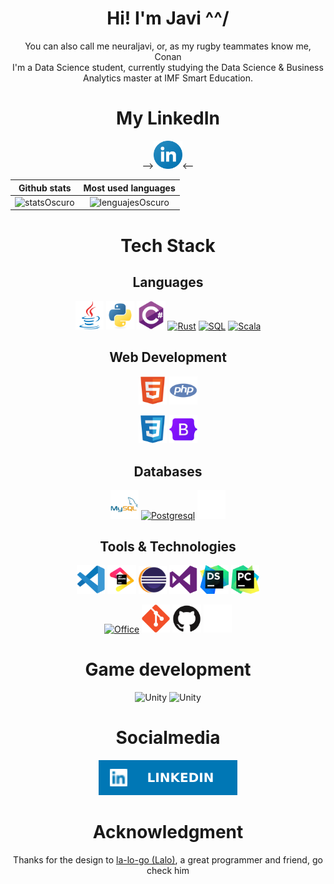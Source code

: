 <!-- 
	- Icons: https://devicon.dev/ 
	- A lot of stuff: https://github.com/VeroMoreno/readme-deadlines/blob/master/README-personal.md
	- Good looking stats: https://github.com/anuraghazra/github-readme-stats
	- Shields for states and media: https://shields.io/
									https://dev.to/envoy_/150-badges-for-github-pnk
-->
<div id="content" align="center">

# Hi! I'm Javi ^^/
You can also call me neuraljavi, or, as my rugby teammates know me, Conan <br>
I'm a Data Science student, currently studying the Data Science & Business Analytics master at IMF Smart Education.

# My LinkedIn
--><a href="https://www.linkedin.com/in/javier-campos-penas/"><img width="9%" src="imgs/linkedin.png" alt="LinkedIn"/></a><--



|        Github stats         |         Most used languages          |
| :-------------------------: | :----------------------------------: |
| ![statsOscuro][statsOscuro] | ![lenguajesOscuro][lenguajesOscuro]  |

[statsOscuro]: https://github-readme-stats.vercel.app/api?username=neuraljavi&show_icons=true&hide_title=true&hide=issues&theme=blueberry&hide_border=true&border_radius=2%#gh-dark-mode-only

[statsClaros]: https://github-readme-stats.vercel.app/api?username=neuraljavi&show_icons=true&hide_title=true&theme=buefy&hide_border=true&border_radius=2%#gh-light-mode-only

[lenguajesOscuro]: https://github-readme-stats.vercel.app/api/top-langs/?username=neuraljavi&layout=compact&hide_title=true&theme=blueberry&hide_border=true&border_radius=2%&langs_count=6#gh-dark-mode-only

[lenguajesClaro]: https://github-readme-stats.vercel.app/api/top-langs/?username=neuraljavi&layout=compact&hide_title=true&theme=buefy&hide_border=true&border_radius=2%&langs_count=6#gh-light-mode-only

# Tech Stack
## Languages
<a href="https://docs.oracle.com/en/java/" target="_blank"><img width="9%" src="imgs/java-original.svg" alt="Java"/></a>
<a href="https://docs.python.org/3/" target="_blank"><img width="9%" src="imgs/python-original.svg" alt="Python"/></a>
<a href="https://docs.microsoft.com/en-us/dotnet/csharp/" target="_blank"><img width="9%" src="imgs/csharp-original.svg" alt="CSharp"/></a>
<a href="https://www.rust-lang.org/learn" target="_blank"><img width="9%" src="imgs/rust-original.svg" alt="Rust"/></a>
<a href="https://dev.mysql.com/doc/" target="_blank"><img width="9%" src="imgs/sql-original.svg" alt="SQL"/></a>
<a href="https://docs.scala-lang.org/" target="_blank"><img width="9%" src="imgs/scala-original.svg" alt="Scala"/></a>


## Web Development
<!-- Structure and logic -->
<a href="https://dev.w3.org/html5/spec-LC/"><img width="9%" src="imgs/html5-original.svg" alt="HTML"/></a>
<a href="https://www.php.net/"><img width="9%" src="imgs/php-plain.svg" alt="PHP"/></a>

<!-- Styles -->
<a href="https://developer.mozilla.org/es/docs/Web/CSS"><img width="9%" src="imgs/css3-original.svg" alt="CSS"/></a>
<a href="https://getbootstrap.com/"><img width="9%" src="imgs/bootstrap-original.svg" alt="Bootstrap"/></a>

## Databases
<a href="https://www.mysql.com/"><img width="9%" src="imgs/mysql-original-wordmark.svg" alt="MySQL"/></a>
<a href="https://www.postgresql.org/"><img width="9%" src="imgs/postgresql-plain.svg" alt="Postgresql"/></a>
<img width="9%" src="imgs/microsoftsqlserver-plain-wordmark-ligth.svg#gh-dark-mode-only" alt="Microsoft SQL Server"/>

## Tools & Technologies
<a href="https://code.visualstudio.com/"><img width="9%" src="imgs/vscode-original.svg" alt="Visual Studio Code"/></a>
<a href="https://www.jetbrains.com/"><img width="9%" src="imgs/jetbrains-original.svg" alt="JetBrains"/></a>
<a href="https://www.eclipse.org/downloads/"><img width="9%" src="imgs/Eclipse-Luna-Logo.svg" alt="Eclipse"/></a>
<a href="https://visualstudio.com/"><img width="9%" src="imgs/visualstudio-plain.svg" alt="Visual Studio"/></a>
<a href="https://blog.jetbrains.com/blog/2021/11/30/dataspell-has-been-officially-released-a-brand-new-ide-for-data-scientists-using-python-and-r/"><img width="9%" src="imgs/dataspell.svg" alt="DataSpell"/></a>
<a href="https://www.jetbrains.com/pycharm/download/#section=windows"><img width="9%" src="imgs/pycharm.png" alt="PyCharm"/></a>

<a href="https://www.office.com/"><img width="9%" src="imgs/Microsoft_Office_logo_(2019–present).svg" alt="Office"/></a>
<a href="https://git-scm.com/"><img width="9%" src="imgs/git-original.svg" alt="Git"/></a>
<img width="9%" src="imgs/github-dark.svg#gh-light-mode-only" alt="Github"/>
<img width="9%" src="imgs/github-ligth.svg#gh-dark-mode-only" alt="Github"/>

# Game development
<img width="9%" src="imgs/unity-light.svg#gh-light-mode-only" alt="Unity"/>
<img width="9%" src="imgs/unity-dark.svg#gh-dark-mode-only" alt="Unity"/>



# Socialmedia
<!--<a href="https://www.instagram.com/neuralconan/"><img height="9%" src="imgs/Instagram-badges.svg" alt="Instagram"/></a>
<a href="https://twitter.com/neuralconan"><img height="9%" src="imgs/TWITTER_badge.svg" alt="Twitter"/></a>-->
<a href="https://www.linkedin.com/in/javier-campos-penas/"><img height="9%" src="imgs/LinkedIn_badge.svg" alt="LinkedIn"/></a>

# Acknowledgment
Thanks for the design to <a href="https://github.com/la-lo-go">la-lo-go (Lalo)</a>, a great programmer and friend, go check him
